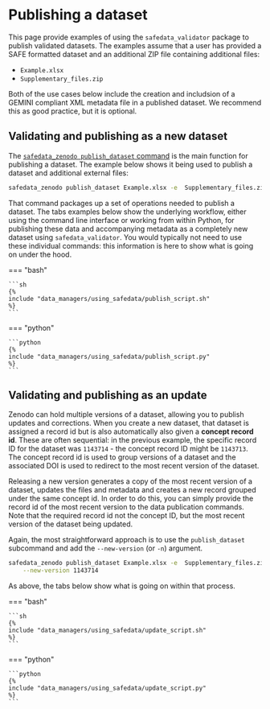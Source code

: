 # Publishing a dataset

<!-- markdownlint-disable MD046 MD033 -->

This page provide examples of using the `safedata_validator` package to publish
validated datasets. The examples assume that a user has provided a SAFE formatted
dataset and an additional ZIP file containing additional files:

* `Example.xlsx`
* `Supplementary_files.zip`

Both of the use cases below include the creation and includsion of a GEMINI compliant
XML metadata file in a published dataset. We recommend this as good practice, but it is
optional.

## Validating and publishing as a new dataset

The [`safedata_zenodo publish_dataset`
command](../command_line_tools/safedata_zenodo.md#the-publish_dataset-subcommand) is
the main function for publishing a dataset. The example below shows it being used to
publish a dataset and additional external files:

```sh
safedata_zenodo publish_dataset Example.xlsx -e  Supplementary_files.zip
```

That command packages up a set of operations needed to publish a dataset. The tabs
examples below show the underlying workflow, either using the command line interface or
working from within Python,  for publishing these data and accompanying metadata as a
completely new dataset using `safedata_validator`. You would typically not need to use
these individual commands: this information is here to show what is going on under the
hood.

=== "bash"

    ```sh
    {%
    include "data_managers/using_safedata/publish_script.sh"
    %}
    ```

=== "python"

    ```python
    {%
    include "data_managers/using_safedata/publish_script.py"
    %}
    ```

## Validating and publishing as an update

Zenodo can hold multiple versions of a dataset, allowing you to publish updates and
corrections. When you create a new dataset, that dataset is assigned a record id but
is also automatically also given a **concept record id**. These are often sequential:
in the previous example, the specific record ID for the dataset was `1143714` - the
concept record ID might be `1143713`. The concept record id is used to group versions of
a dataset and the associated DOI is used to redirect to the most recent version of the
dataset.

Releasing a new version generates a copy of the most recent version of a dataset,
updates the files and metadata and creates a new record grouped under the same concept
id. In order to do this, you can simply provide the record id of the most recent version
to the data publication commands. Note that the required record id not the concept ID,
but the most recent version of the dataset being updated.

Again, the most straightforward approach is to use the `publish_dataset` subcommand and
add the `--new-version` (or `-n`) argument.

```sh
safedata_zenodo publish_dataset Example.xlsx -e  Supplementary_files.zip \
    --new-version 1143714
```

As above, the tabs below show what is going on within that process.

=== "bash"

    ```sh
    {%
    include "data_managers/using_safedata/update_script.sh"
    %}
    ```

=== "python"

    ```python
    {%
    include "data_managers/using_safedata/update_script.py"
    %}
    ```
